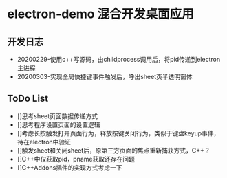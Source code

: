 # electron-demo 混合开发桌面应用

## 开发日志
- 20200229-使用c++写源码，由childprocess调用后，将pid传递到electron主进程
- 20200303-实现全局快捷键事件触发后，呼出sheet页半透明窗体

## ToDo List 
- []思考sheet页面数据传递方式
- []思考程序设置页面的设置逻辑
- []考虑长按触发打开页面行为，释放按键关闭行为，类似于键盘keyup事件，待在electron中验证
- []触发sheet和关闭sheet后，原第三方页面的焦点重新捕获方式，C++？
- []C++中仅获取pid，pname获取还存在问题
- []C++Addons插件的实现方式考虑一下